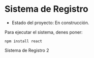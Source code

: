 <h1> Sistema de Registro</h1>

- Estado del proyecto: En construcción.

Para ejecutar el sistema, denes poner:

```npm install react```

Sistema de Registro 2
